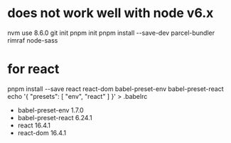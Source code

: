 # does not work well with node v6.x
nvm use 8.6.0
git init
pnpm init
pnpm install --save-dev parcel-bundler rimraf node-sass

# for react
pnpm install --save react react-dom babel-preset-env babel-preset-react
echo '{ "presets": [ "env", "react" ] }' > .babelrc
+ babel-preset-env 1.7.0
+ babel-preset-react 6.24.1
+ react 16.4.1
+ react-dom 16.4.1

